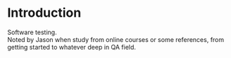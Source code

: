 # Introduction

Software testing.<br>
Noted by Jason when study from online courses or some references,
from getting started to whatever deep in QA field.